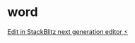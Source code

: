 # word

[Edit in StackBlitz next generation editor ⚡️](https://stackblitz.com/~/github.com/mami616161/word)